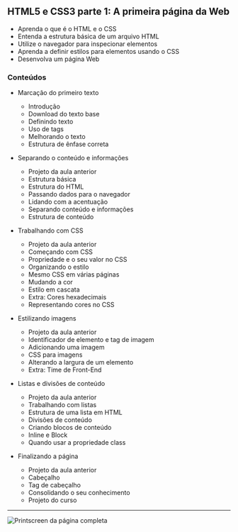 ## HTML5 e CSS3 parte 1: A primeira página da Web

- Aprenda o que é o HTML e o CSS
- Entenda a estrutura básica de um arquivo HTML
- Utilize o navegador para inspecionar elementos
- Aprenda a definir estilos para elementos usando o CSS
- Desenvolva um página Web

### Conteúdos

- Marcação do primeiro texto
  - Introdução
  - Download do texto base
  - Definindo texto
  - Uso de tags
  - Melhorando o texto
  - Estrutura de ênfase correta

- Separando o conteúdo e informações
  - Projeto da aula anterior
  - Estrutura básica
  - Estrutura do HTML
  - Passando dados para o navegador
  - Lidando com a acentuação
  - Separando conteúdo e informações
  - Estrutura de conteúdo

- Trabalhando com CSS
  - Projeto da aula anterior
  - Começando com CSS
  - Propriedade e o seu valor no CSS
  - Organizando o estilo
  - Mesmo CSS em várias páginas
  - Mudando a cor
  - Estilo em cascata
  - Extra: Cores hexadecimais
  - Representando cores no CSS

- Estilizando imagens
  - Projeto da aula anterior
  - Identificador de elemento e tag de imagem
  - Adicionando uma imagem
  - CSS para imagens
  - Alterando a largura de um elemento
  - Extra: Time de Front-End

- Listas e divisões de conteúdo
  - Projeto da aula anterior
  - Trabalhando com listas
  - Estrutura de uma lista em HTML
  - Divisões de conteúdo
  - Criando blocos de conteúdo
  - Inline e Block
  - Quando usar a propriedade class

- Finalizando a página
  - Projeto da aula anterior
  - Cabeçalho
  - Tag de cabeçalho
  - Consolidando o seu conhecimento
  - Projeto do curso

---

![Printscreen da página completa](./FireShot_Capture_003.png)